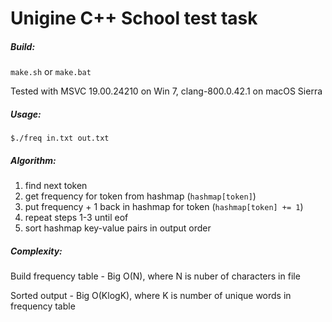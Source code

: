 # Unigine C++ School test task

##### Build:
```make.sh``` or ```make.bat```

Tested with MSVC 19.00.24210 on Win 7, clang-800.0.42.1 on macOS Sierra

##### Usage:
```$./freq in.txt out.txt```

##### Algorithm:
1. find next token
2. get frequency for token from hashmap (```hashmap[token]```)
3. put frequency + 1 back in hashmap for token (```hashmap[token] += 1```)
4. repeat steps 1-3 until eof
5. sort hashmap key-value pairs in output order

##### Complexity:
Build frequency table - Big O(N), where N is nuber of characters in file

Sorted output - Big O(KlogK), where K is number of unique words in frequency table


